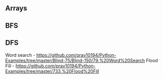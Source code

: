 ## Arrays

## BFS

## DFS

Word search - https://github.com/prav10194/Python-Examples/tree/master/Blind-75/Blind-150/79.%20Word%20Search
Flood Fill - https://github.com/prav10194/Python-Examples/tree/master/733.%20Flood%20Fill
